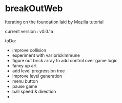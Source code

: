 # breakOutWeb
Iterating on the foundation laid by Mozilla tutorial

current version : v0.0.1a

toDo:
- improve collision
- experiment with var brickImmune
- figure out brick array to add control over game logic
- fancy up art
- add level progression tree
- improve level generation
- menu button
- pause game
- ball speed & direction
-
